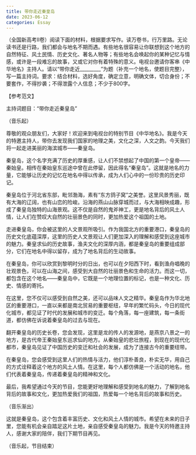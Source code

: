 ```yaml
---
title: 带你走近秦皇岛
date: 2023-06-12
categories: Essay
---
```




（全国新高考Ⅱ卷）阅读下面的材料，根据要求写作。读万卷书，行万里路。无论读书还是行路，我们都会与地名不期而遇。有些地名很容易让你联想到这个地方的自然特征、风土民情、历史文化、著名人物等；有些地名会唤起你的某种记忆与情感，或许是一段难忘的故事，又或它对你有着特殊的意义。电视台邀请你客串《中华地名》主持人。请以“带你走近_________”为题（补充一个地名，使题目完整），写一篇主持词。要求：结合材料，选好角度，确定立意，明确文体，切合身份；不要套作，不得抄袭；不得泄露个人信息；不少于800字。

【参考范文】

主持词题目：“带你走近秦皇岛”

（音乐起）

尊敬的观众朋友们，大家好！欢迎来到电视台的特别节目《中华地名》。我是今天的特邀主持人，带你去发现我们国家的地理之美，文化之深，人文之韵。今天我们将一起走进美丽的海滨城市——秦皇岛。

秦皇岛，这个名字充满了历史的厚重感，让人们不禁想起了中国的第一个皇帝——秦始皇。相传在秦始皇东巡途中曾在此停留，因此得名“秦皇岛”。这就是地名的力量，它能够让历史的记忆在地名中得以传承，成为人们心中的一份珍贵的历史印记。

秦皇岛位于河北省东部，毗邻渤海，素有“东方鸽子窝”之美誉。这里风景秀丽，既有大海的辽阔，也有山峦的险峻。沿海的燕山山脉穿城而过，与大海相映成趣，形成了秦皇岛独特的山海景观。这不仅是自然的鬼斧神工，更是地名背后的风土人情，让人们在赞叹大自然的壮丽景色的同时，更加热爱这个祖国的土地。

走进秦皇岛，你会被这里的人文景观所吸引。作为我国北方的重要港口，秦皇岛的历史文化底蕴深厚，这里的历史人文景观让人们更加深入的理解和感受到这座城市的魅力。秦皇求仙的历史故事，渔夫文化的深厚内涵，都是秦皇岛的重要组成部分，它们在地名中得以留存，成为了地名背后的生动故事。

在秦皇岛，你可以欣赏到黎明时分的日出，也可以在夕阳西下时，看到渔舟唱晚的壮观景色，可以在山海之间，感受到大自然的壮丽景色和生命的活力。而这一切，都包含在这个地名——秦皇岛中，它既是一个地理位置的标记，也是一种文化、历史、情感的寄托。

在这里，您不仅可以感受到自然之美，还可以品味人文之精华。秦皇岛作为华北地区的重要港口，一直以来都是南北贸易的重要枢纽，早年的繁忙码头，今日的现代化城市，都见证了时代的发展和城市的变迁。每个角落，每一座建筑，每一条街道，都仿佛在诉说着秦皇岛的过去与现在。

翻开秦皇岛的历史长卷，您会发现，这里是龙的传人的发源地，是燕京八景之一的地方，是古代帝王秦始皇东巡求仙的地方。从秦始皇的悲壮旅程，到现在的现代化都市，秦皇岛见证了中国历史的变迁和社会的发展，成为了连接古今的重要纽带。

在秦皇岛，您会感受到这里人们的热情与活力，他们淳朴善良，朴实无华，用自己的方式诠释着这个地方的风土人情。在这里，每个人都仿佛是一个活动的地名，他们代表着秦皇岛，传递着秦皇岛的精神和文化。

最后，我希望通过今天的节目，您能更好地理解和感受到地名的魅力，了解到地名背后的故事和文化，更加热爱我们的祖国，热爱每一个地名背后的故事和历史。

（音乐渐出）

这就是秦皇岛，这个包含着丰富历史、文化和风土人情的城市。希望在未来的日子里，您能有机会亲自踏足这片土地，亲自感受秦皇岛的魅力。我是今天的特邀主持人，感谢大家的陪伴，我们下期节目再见。

（音乐起，节目结束）